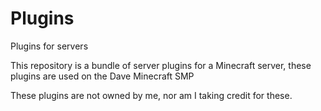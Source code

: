 # Plugins
Plugins for servers

This repository is a bundle of server plugins for a Minecraft server, these plugins are used on the Dave Minecraft SMP

These plugins are not owned by me, nor am I taking credit for these.
